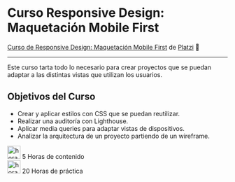 # Curso Responsive Design: Maquetación Mobile First

[ Curso de Responsive Design: Maquetación Mobile First](https://platzi.com/cursos/mobile-first/ ' Curso Responsive Design: Maquetación Mobile First') de [Platzi](https://platzi.com/ 'Platzi') 💚

---

Este curso tarta todo lo necesario para crear proyectos que se puedan adaptar a las distintas vistas que utilizan los usuarios.

## Objetivos del Curso

- Crear y aplicar estilos con CSS que se puedan reutilizar.
- Realizar una auditoría con Lighthouse.
- Aplicar media queries para adaptar vistas de dispositivos.
- Analizar la arquitectura de un proyecto partiendo de un wireframe.

<img width="30px" alt="horas" src="https://cdn-icons-png.flaticon.com/512/7570/7570864.png"> 5 Horas de contenido <br>
<img width="30px" alt="horas" src="https://cdn-icons-png.flaticon.com/512/563/563777.png"> 20 Horas de práctica
